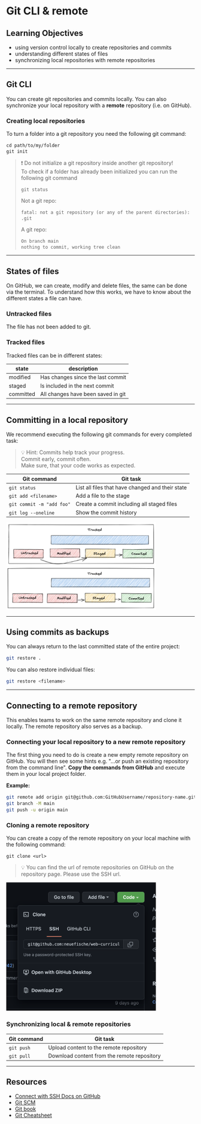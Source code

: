 # Git CLI & remote

## Learning Objectives

- using version control locally to create repositories and commits
- understanding different states of files
- synchronizing local repositories with remote repositories

---

## Git CLI

You can create git repositories and commits locally. You can also synchronize your local repository
with a **remote** repository (i.e. on GitHub).

### Creating local repositories

To turn a folder into a git repository you need the following git command:

```shell
cd path/to/my/folder
git init
```

> ❗️ Do not initialize a git repository inside another git repository!  
> To check if a folder has already been initialized you can run the following git command
>
> ```shell
> git status
> ```
>
> Not a git repo:
>
> ```shell
> fatal: not a git repository (or any of the parent directories): .git
> ```
>
> A git repo:
>
> ```shell
> On branch main
> nothing to commit, working tree clean
> ```

---

## States of files

On GitHub, we can create, modify and delete files, the same can be done via the terminal. To
understand how this works, we have to know about the different states a file can have.

### Untracked files

The file has not been added to git.

### Tracked files

Tracked files can be in different states:

| state     | description                        |
| --------- | ---------------------------------- |
| modified  | Has changes since the last commit  |
| staged    | Is included in the next commit     |
| committed | All changes have been saved in git |

---

## Committing in a local repository

We recommend executing the following git commands for every completed task:

> 💡 Hint: Commits help track your progress.  
> Commit early, commit often.  
> Make sure, that your code works as expected.

| Git command               | Git task                                         |
| ------------------------- | ------------------------------------------------ |
| `git status`              | List all files that have changed and their state |
| `git add <filename>`      | Add a file to the stage                          |
| `git commit -m "add foo"` | Create a commit including all staged files       |
| `git log --oneline`       | Show the commit history                          |

<img src="assets/untracked-to-committed.png" alt="untracked to committed" width="400">
<img src="assets/modified-to-committed.png" alt="modified to committed" width="400">

---

## Using commits as backups

You can always return to the last committed state of the entire project:

```sh
git restore .
```

You can also restore individual files:

```sh
git restore <filename>
```

---

## Connecting to a remote repository

This enables teams to work on the same remote repository and clone it locally. The remote repository
also serves as a backup.

### Connecting your local repository to a new remote repository

The first thing you need to do is create a new empty remote repository on GitHub. You will then see
some hints e.g. "...or push an existing repository from the command line". **Copy the commands from
GitHub** and execute them in your local project folder.

**Example:**

```sh
git remote add origin git@github.com:GitHubUsername/repository-name.git
git branch -M main
git push -u origin main
```

### Cloning a remote repository

You can create a copy of the remote repository on your local machine with the following command:

```shell
git clone <url>
```

> 💡 You can find the url of remote repositories on GitHub on the repository page. Please use the
> SSH url.

<img src="assets/clone-ssh.png" alt="Clone SSH" width="400">

### Synchronizing local & remote repositories

| Git command | Git task                                    |
| ----------- | ------------------------------------------- |
| `git push`  | Upload content to the remote repository     |
| `git pull`  | Download content from the remote repository |

---

## Resources

- [Connect with SSH Docs on GitHub](https://docs.github.com/en/authentication/connecting-to-github-with-ssh/about-ssh)
- [Git SCM](https://git-scm.com/)
- [Git book](https://git-scm.com/book/en/v2)
- [Git Cheatsheet](https://training.github.com/downloads/github-git-cheat-sheet/)
